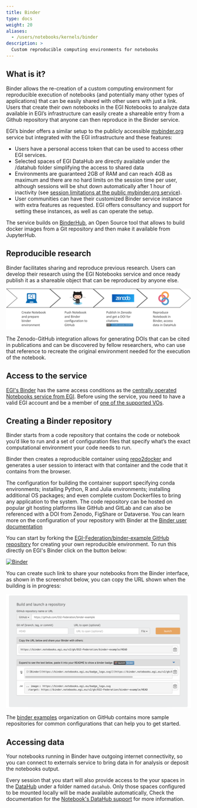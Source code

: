 ```yaml
---
title: Binder
type: docs
weight: 20
aliases:
  - /users/notebooks/kernels/binder
description: >
  Custom reproducible computing environments for notebooks
---
```


## What is it?

Binder allows the re-creation of a custom computing environment for reproducible
execution of notebooks (and potentially many other types of applications) that
can be easily shared with other users with just a link. Users that create their
own notebooks in the EGI Notebooks to analyze data available in EGI’s
infrastructure can easily create a shareable entry from a Github repository that
anyone can then reproduce in the Binder service.

EGI’s binder offers a similar setup to the publicly accessible
[mybinder.org](https://mybinder.org) service but integrated with the EGI
infrastructure and these features:

- Users have a personal access token that can be used to access other EGI
  services.
- Selected spaces of EGI DataHub are directly available under the /datahub
  folder simplifying the access to shared data
- Environments are guaranteed 2GB of RAM and can reach 4GB as maximum and there
  are no hard limits on the session time per user, although sessions will be
  shut down automatically after 1 hour of inactivity (see
  [session limitations at the public mybinder.org service](https://mybinder.readthedocs.io/en/latest/about/about.html#using-the-mybinder-org-service)).
- User communities can have their customized Binder service instance with extra
  features as requested. EGI offers consultancy and support for setting these
  instances, as well as can operate the setup.

The service builds on [BinderHub](https://github.com/jupyterhub/binderhub), an
Open Source tool that allows to build docker images from a Git repository and
then make it available from JupyterHub.

## Reproducible research

Binder facilitates sharing and reproduce previous research. Users can develop
their research using the EGI Notebooks service and once ready publish it as a
shareable object that can be reproduced by anyone else.

![Reproducible research flow](reproduce-flow-binder.png)

The Zenodo-GitHub integration allows for generating DOIs that can be cited in
publications and can be discovered by fellow researchers, who can use that
reference to recreate the original environment needed for the execution of the
notebook.

## Access to the service

[EGI's Binder](https://binder.notebooks.egi.eu/) has the same access conditions
as the [centrally operated Notebooks service from EGI](../../#service-modes).
Before using the service, you need to have a valid EGI account and be a member
of [one of the supported VOs](../../#notebooks-for-researchers).

## Creating a Binder repository

Binder starts from a code repository that contains the code or notebook you’d
like to run and a set of configuration files that specify what’s the exact
computational environment your code needs to run.

Binder then creates a reproducible container using
[repo2docker](https://github.com/jupyterhub/repo2docker) and generates a user
session to interact with that container and the code that it contains from the
browser.

The configuration for building the container support specifying conda
environments; installing Python, R and Julia environments; installing additional
OS packages; and even complete custom Dockerfiles to bring any application to
the system. The code repository can be hosted on popular git hosting platforms
like GitHub and GitLab and can also be referenced with a DOI from Zenodo,
FigShare or Dataverse. You can learn more on the configuration of your
repository with Binder at the
[Binder user documentation](https://mybinder.readthedocs.io/en/latest/)

You can start by forking the
[EGI-Federation/binder-example GitHub repository](https://github.com/EGI-Federation/binder-example)
for creating your own reproducible environment. To run this directly on EGI's
Binder click on the button below:

[![Binder](https://binder.notebooks.egi.eu/badge_logo.svg)](https://binder.notebooks.egi.eu/v2/gh/EGI-Federation/binder-example/HEAD)

You can create such link to share your notebooks from the Binder interface, as
shown in the screenshot below, you can copy the URL shown when the building is
in progress:

![Binder link](binder-link.png)

The [binder examples](https://github.com/binder-examples) organization on GitHub
contains more sample repositories for common configurations that can help you to
get started.

## Accessing data

Your notebooks running in Binder have outgoing internet connectivity, so you can
connect to externals service to bring data in for analysis or deposit the
notebooks output.

Every session that you start will also provide access to the your spaces in the
[DataHub](../.././data/management/datahub/) under a folder named `datahub`. Only
those spaces configured to be mounted locally will be made available
automatically, Check the documentation for the
[Notebook's DataHub support](../../notebooks/data#egi-datahub) for more
information.
